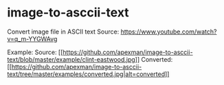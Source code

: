 # image-to-asccii-text
Convert image file in ASCII text
Source: https://www.youtube.com/watch?v=q_m-YYGWAvg

Example:
Source:
[[https://github.com/apexman/image-to-asccii-text/blob/master/example/clint-eastwood.jpg]]
Converted:
[[https://github.com/apexman/image-to-asccii-text/tree/master/examples/converted.jpg|alt=converted]]
